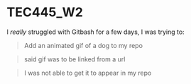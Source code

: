 # TEC445_W2
I *really* struggled with Gitbash for a few days, I was trying to:
>Add an animated gif of a dog to my repo

>said gif was to be linked from a url

>I was not able to get it to appear in my repo
